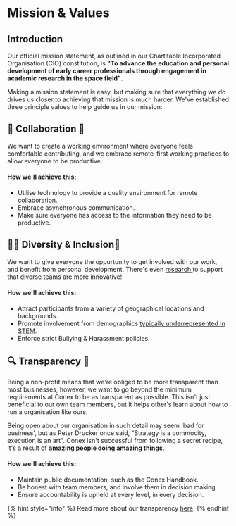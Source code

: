 # Mission & Values

## Introduction

Our official mission statement, as outlined in our Chartitable Incorporated Organisation \(CIO\) constitution, is **"To advance the education and personal development of early career professionals through engagement in academic research in the space field"**.

Making a mission statement is easy, but making sure that everything we do drives us closer to achieving that mission is much harder. We've established three principle values to help guide us in our mission:

## 🤝 Collaboration 🤝

We want to create a working environment where everyone feels comfortable contributing, and we embrace remote-first working practices to allow everyone to be productive.

#### How we'll achieve this:

* Utilise technology to provide a quality environment for remote collaboration.
* Embrace asynchronous communication.
* Make sure everyone has access to the information they need to be productive.

## 👊🏽 Diversity & Inclusion🌈

We want to give everyone the oppurtunity to get involved with our work, and benefit from personal development. There's even [research ](https://hbr.org/2013/12/how-diversity-can-drive-innovation)to support that diverse teams are more innovative!

#### How we'll achieve this:

* Attract participants from a variety of geographical locations and backgrounds.
* Promote involvement from demographics [typically underrepresented in STEM](https://www.nsf.gov/statistics/2018/nsb20181/report/sections/science-and-engineering-labor-force/women-and-minorities-in-the-s-e-workforce#minorities-in-the-s-e-workforce).
* Enforce strict Bullying & Harassment policies.

## 🔍 Transparency 🔎

Being a non-profit means that we're obliged to be more transparent than most businesses, however, we want to go beyond the minimum requirements at Conex to be as transparent as possible. This isn't just beneficial to our own team members, but it helps other's learn about how to run a organisation like ours.

Being open about our organisation in such detail may seem 'bad for business', but as Peter Drucker once said, "Strategy is a commodity, execution is an art". Conex isn't successful from following a secret recipe, it's a result of **amazing people doing amazing things**.

#### How we'll achieve this:

* Maintain public documentation, such as the Conex Handbook.
* Be honest with team members, and involve them in decision making.
* Ensure accountability is upheld at every level, in every decision.

{% hint style="info" %}
Read more about our transparency [here](transparency.md).
{% endhint %}


